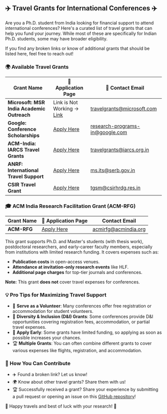 ## ✈️ Travel Grants for International Conferences ✈️

Are you a Ph.D. student from India looking for financial support to attend international conferences? Here's a curated list of travel grants that can help you fund your journey. While most of these are specifically for Indian Ph.D. students, some may have broader eligibility.

If you find any broken links or know of additional grants that should be listed here, feel free to reach out!

### 🌍 Available Travel Grants

| **Grant Name**                             | 📄 **Application Page**                                                                             | 📧 **Contact Email**                                                      |
| ------------------------------------------ | --------------------------------------------------------------------------------------------------- | ------------------------------------------------------------------------- |
| **Microsoft: MSR India Academic Outreach** | Link is Not Working -> [Link](https://www.microsoft.com/en-us/research/academic-program/academic-outreach/)| [travelgrants@microsoft.com](mailto:travelgrants@microsoft.com)           |
| **Google: Conference Scholarships**        | [Apply Here](https://buildyourfuture.withgoogle.com/scholarships/google-conference-scholarships)    | [research-programs-in@google.com](mailto:research-programs-in@google.com) |
| **ACM-India: IARCS Travel Grants**         | [Apply Here](https://www.iarcs.org.in/activities/grants.php)                                        | [travelgrants@iarcs.org.in](mailto:travelgrants@iarcs.org.in)             |
| **ANRF: International Travel Support**     | [Apply Here](https://anrfonline.in/ANRF/its)                                                        | [ms.its@serb.gov.in](mailto:ms.its@anrf.gov.in)                           |
| **CSIR Travel Grant**                      | [Apply Here](https://csirhrdg.res.in/Home/Index/1/InPage/51/14)                                     | [tgsm@csirhrdg.res.in](mailto:tgsm@csirhrdg.res.in)                       |

### 🎓 ACM India Research Facilitation Grant (ACM-RFG)

| **Grant Name**                                      | 📄 **Application Page**                                                     |  **Contact Email**                                                            |
| ----------- | --------------------------------------------------------------------------- | ------------------------------------------------------------------------------- |
| **ACM-RFG** | [Apply Here](https://india.acm.org/research/research-facilitation-grant) | [acmirfg@acmindia.org](acmirfg@acmindia.org) |

This grant supports Ph.D. and Master's students (with thesis work), postdoctoral researchers, and early-career faculty members, especially from institutions with limited research funding. It covers expenses such as:
- **Publication costs** in open-access venues.
- **Attendance at invitation-only research events** like HLF.
- **Additional page charges** for top-tier journals and conferences.

**Note:** This grant **does not** cover travel expenses for conferences.

### 💡 Pro Tips for Maximizing Travel Support

- 🤝 **Serve as a Volunteer**: Many conferences offer free registration or accommodation for student volunteers.
- 🌈 **Diversity & Inclusion (D&I) Grants**: Some conferences provide D&I opportunities covering registration fees, accommodation, or partial travel expenses.
- 🎯 **Apply Early**: Some grants have limited funding, so applying as soon as possible increases your chances.
- 🏆 **Multiple Grants**: You can often combine different grants to cover various expenses like flights, registration, and accommodation.

### 🛫 How You Can Contribute

- ✈️ Found a broken link? Let us know!
- 🌍 Know about other travel grants? Share them with us!
- 🏆 Successfully received a grant? Share your experience by submitting a pull request or opening an issue on this [GitHub repository](https://github.com/AdhyaSuman/International_Travel_Grants/)!

🌟 Happy travels and best of luck with your research! 🌟

